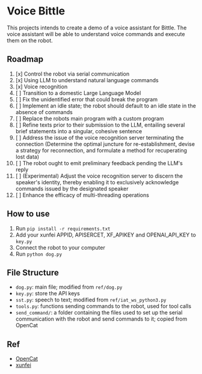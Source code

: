 # Voice Bittle

This projects intends to create a demo of a voice assistant for Bittle. The voice assistant will be able to understand voice commands and execute them on the robot.

## Roadmap

1. [x] Control the robot via serial communication
2. [x] Using LLM to understand natural language commands
3. [x] Voice recognition
4. [ ] Transition to a domestic Large Language Model
5. [ ] Fix the unidentified error that could break the program
6. [ ] Implement an idle state; the robot should default to an idle state in the absence of commands
7. [ ] Replace the robots main program with a custom program
8. [ ] Refine texts prior to their submission to the LLM, entailing several brief statements into a singular, cohesive sentence
9. [ ] Address the issue of the voice recognition server terminating the connection (Determine the optimal juncture for re-establishment, devise a strategy for reconnection, and formulate a method for recuperating lost data)
10. [ ] The robot ought to emit preliminary feedback pending the LLM's reply
11. [ ] (Experimental) Adjust the voice recognition server to discern the speaker's identity, thereby enabling it to exclusively acknowledge commands issued by the designated speaker
12. [ ] Enhance the efficacy of multi-threading operations

## How to use

1. Run `pip install -r requirements.txt`
2. Add your xunfei APPID, APISERCET, XF_APIKEY and OPENAI_API_KEY to `key.py`
3. Connect the robot to your computer
4. Run `python dog.py`

## File Structure

- `dog.py`: main file; modified from `ref/dog.py`
- `key.py`: store the API keys
- `sst.py`: speech to text; modified from `ref/iat_ws_python3.py`
- `tools.py`: functions sending commands to the robot, used for tool calls
- `send_command/`: a folder containing the files used to set up the serial communication with the robot and send commands to it; copied from OpenCat

## Ref

- [OpenCat](https://github.com/PetoiCamp/OpenCat/tree/main/serialMaster)
- [xunfei](https://www.xfyun.cn/doc/asr/voicedictation/API.html#%E6%8E%A5%E5%8F%A3%E8%AF%B4%E6%98%8E)
